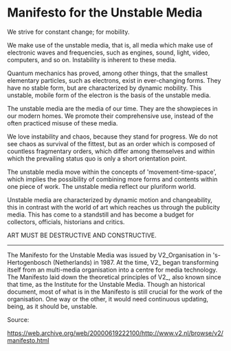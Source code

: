 # Manifesto for the Unstable Media

We strive for constant change; for mobility.

We make use of the unstable media, that is, all media which make use of electronic waves and frequencies, such as engines, sound, light, video, computers, and so on. Instability is inherent to these media.

Quantum mechanics has proved, among other things, that the smallest elementary particles, such as electrons, exist in ever-changing forms. They have no stable form, but are characterized by dynamic mobility. This unstable, mobile form of the electron is the basis of the unstable media.

The unstable media are the media of our time. They are the showpieces in our modern homes. We promote their comprehensive use, instead of the often practiced misuse of these media.

We love instability and chaos, because they stand for progress. We do not see chaos as survival of the fittest, but as an order which is composed of countless fragmentary orders, which differ among themselves and within which the prevailing status quo is only a short orientation point.

The unstable media move within the concepts of 'movement-time-space', which implies the possibility of combining more forms and contents within one piece of work. The unstable media reflect our pluriform world.

Unstable media are characterized by dynamic motion and changeability, this in contrast with the world of art which reaches us through the publicity media. This has come to a standstill and has become a budget for collectors, officials, historians and critics.

ART MUST BE DESTRUCTIVE
AND CONSTRUCTIVE.


----

The Manifesto for the Unstable Media was issued by V2_Organisation in 's-Hertogenbosch (Netherlands) in 1987. At the time, V2_ began transforming itself from an multi-media organisation into a centre for media technology. The Manifesto laid down the theoretical principles of V2_, also known since that time, as the Institute for the Unstable Media. Though an historical document, most of what is in the Manifesto is still crucial for the work of the organisation. One way or the other, it would need continuous updating, being, as it should be, unstable.

Source:    

https://web.archive.org/web/20000619222100/http://www.v2.nl/browse/v2/manifesto.html
